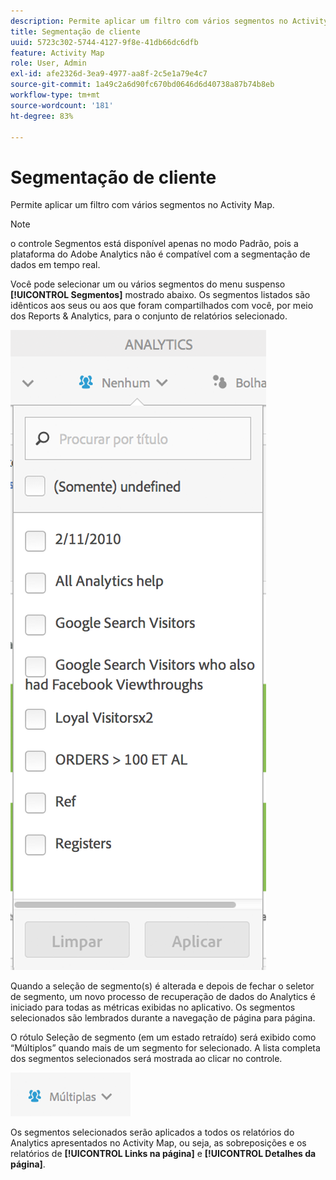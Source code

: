 ```yaml
---
description: Permite aplicar um filtro com vários segmentos no Activity Map.
title: Segmentação de cliente
uuid: 5723c302-5744-4127-9f8e-41db66dc6dfb
feature: Activity Map
role: User, Admin
exl-id: afe2326d-3ea9-4977-aa8f-2c5e1a79e4c7
source-git-commit: 1a49c2a6d90fc670bd0646d6d40738a87b74b8eb
workflow-type: tm+mt
source-wordcount: '181'
ht-degree: 83%

---
```


# Segmentação de cliente

Permite aplicar um filtro com vários segmentos no Activity Map.

>[!NOTE]
>
>o controle Segmentos está disponível apenas no modo Padrão, pois a plataforma do Adobe Analytics não é compatível com a segmentação de dados em tempo real.

Você pode selecionar um ou vários segmentos do menu suspenso **[!UICONTROL Segmentos]** mostrado abaixo. Os segmentos listados são idênticos aos seus ou aos que foram compartilhados com você, por meio dos Reports &amp; Analytics, para o conjunto de relatórios selecionado.

![](assets/segments.png)

Quando a seleção de segmento(s) é alterada e depois de fechar o seletor de segmento, um novo processo de recuperação de dados do Analytics é iniciado para todas as métricas exibidas no aplicativo. Os segmentos selecionados são lembrados durante a navegação de página para página.

O rótulo Seleção de segmento (em um estado retraído) será exibido como “Múltiplos” quando mais de um segmento for selecionado. A lista completa dos segmentos selecionados será mostrada ao clicar no controle.

![](assets/two_segments.png)

Os segmentos selecionados serão aplicados a todos os relatórios do Analytics apresentados no Activity Map, ou seja, as sobreposições e os relatórios de **[!UICONTROL Links na página]** e **[!UICONTROL Detalhes da página]**.
